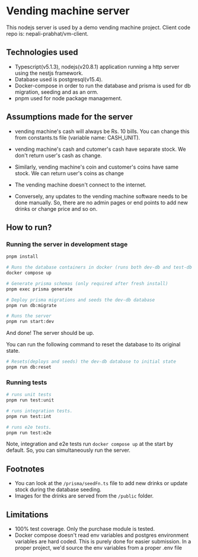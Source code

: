 # Vending machine server

This nodejs server is used by a demo vending machine project. Client code repo is: nepali-prabhat/vm-client.

## Technologies used

- Typescript(v5.1.3), nodejs(v20.8.1) application running a http server using the nestjs framework.
- Database used is postgresql(v15.4).
- Docker-compose in order to run the database and prisma is used for db migration, seeding and as an orm.
- pnpm used for node package management.

## Assumptions made for the server

- vending machine's cash will always be Rs. 10 bills. You can change this from constants.ts file (variable name: CASH_UNIT).

- vending machine's cash and cutomer's cash have separate stock. We don't return user's cash as change.
- Similarly, vending machine's coin and customer's coins have same stock. We can return user's coins as change

- The vending machine doesn't connect to the internet.
- Conversely, any updates to the vending machine software needs to be done manually. So, there are no admin pages or end points to add new drinks or change price and so on.

## How to run?

### Running the server in development stage

```bash
pnpm install

# Runs the database containers in docker (runs both dev-db and test-db services)
docker compose up

# Generate prisma schemas (only required after fresh install)
pnpm exec prisma generate

# Deploy prisma migrations and seeds the dev-db database
pnpm run db:migrate

# Runs the server
pnpm run start:dev
```

And done! The server should be up.

You can run the following command to reset the database to its original state.

```bash
# Resets(deploys and seeds) the dev-db database to initial state
pnpm run db:reset
```

### Running tests

```bash
# runs unit tests
pnpm run test:unit

# runs integration tests.
pnpm run test:int
```
```bash
# runs e2e tests.
pnpm run test:e2e
```

Note, integration and e2e tests run `docker compose up` at the start by default. So, you can simultaneously run the server.

## Footnotes

- You can look at the `/prisma/seedFn.ts` file to add new drinks or update stock during the database seeding.
- Images for the drinks are served from the `/public` folder.

## Limitations
- 100% test coverage. Only the purchase module is tested.
- Docker compose doesn't read env variables and postgres environment variables are hard coded. This is purely done for easier submission. In a proper project, we'd source the env variables from a proper .env file
